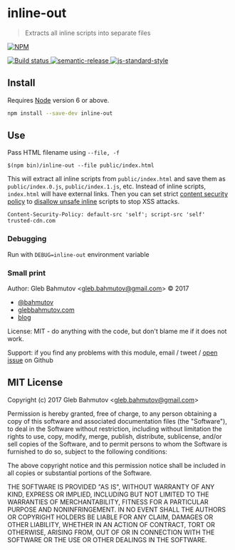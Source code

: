 # inline-out

> Extracts all inline scripts into separate files

[![NPM][npm-icon] ][npm-url]

[![Build status][ci-image] ][ci-url]
[![semantic-release][semantic-image] ][semantic-url]
[![js-standard-style][standard-image]][standard-url]

## Install

Requires [Node](https://nodejs.org/en/) version 6 or above.

```sh
npm install --save-dev inline-out
```

## Use

Pass HTML filename using `--file, -f`

```
$(npm bin)/inline-out --file public/index.html
```

This will extract all inline scripts from `public/index.html` and save them as 
`public/index.0.js`, `public/index.1.js`, etc. Instead of inline scripts, `index.html` will have external links. Then you can set strict [content security policy](https://developer.mozilla.org/en-US/docs/Web/HTTP/CSP) 
to [disallow unsafe inline](https://glebbahmutov.com/blog/disable-inline-javascript-for-security/)
 scripts to stop XSS attacks.

```
Content-Security-Policy: default-src 'self'; script-src 'self' trusted-cdn.com
```

### Debugging

Run with `DEBUG=inline-out` environment variable

### Small print

Author: Gleb Bahmutov &lt;gleb.bahmutov@gmail.com&gt; &copy; 2017

* [@bahmutov](https://twitter.com/bahmutov)
* [glebbahmutov.com](https://glebbahmutov.com)
* [blog](https://glebbahmutov.com/blog)

License: MIT - do anything with the code, but don't blame me if it does not work.

Support: if you find any problems with this module, email / tweet /
[open issue](https://github.com/bahmutov/inline-out/issues) on Github

## MIT License

Copyright (c) 2017 Gleb Bahmutov &lt;gleb.bahmutov@gmail.com&gt;

Permission is hereby granted, free of charge, to any person
obtaining a copy of this software and associated documentation
files (the "Software"), to deal in the Software without
restriction, including without limitation the rights to use,
copy, modify, merge, publish, distribute, sublicense, and/or sell
copies of the Software, and to permit persons to whom the
Software is furnished to do so, subject to the following
conditions:

The above copyright notice and this permission notice shall be
included in all copies or substantial portions of the Software.

THE SOFTWARE IS PROVIDED "AS IS", WITHOUT WARRANTY OF ANY KIND,
EXPRESS OR IMPLIED, INCLUDING BUT NOT LIMITED TO THE WARRANTIES
OF MERCHANTABILITY, FITNESS FOR A PARTICULAR PURPOSE AND
NONINFRINGEMENT. IN NO EVENT SHALL THE AUTHORS OR COPYRIGHT
HOLDERS BE LIABLE FOR ANY CLAIM, DAMAGES OR OTHER LIABILITY,
WHETHER IN AN ACTION OF CONTRACT, TORT OR OTHERWISE, ARISING
FROM, OUT OF OR IN CONNECTION WITH THE SOFTWARE OR THE USE OR
OTHER DEALINGS IN THE SOFTWARE.

[npm-icon]: https://nodei.co/npm/inline-out.svg?downloads=true
[npm-url]: https://npmjs.org/package/inline-out
[ci-image]: https://travis-ci.org/bahmutov/inline-out.svg?branch=master
[ci-url]: https://travis-ci.org/bahmutov/inline-out
[semantic-image]: https://img.shields.io/badge/%20%20%F0%9F%93%A6%F0%9F%9A%80-semantic--release-e10079.svg
[semantic-url]: https://github.com/semantic-release/semantic-release
[standard-image]: https://img.shields.io/badge/code%20style-standard-brightgreen.svg
[standard-url]: http://standardjs.com/
